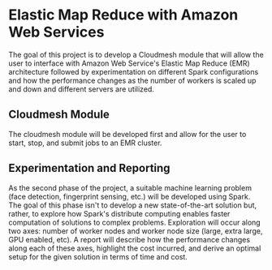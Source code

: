 # Elastic Map Reduce with Amazon Web Services

The goal of this project is to develop a Cloudmesh module that will allow the
user to interface with Amazon Web Service's Elastic Map Reduce (EMR)
architecture followed by experimentation on different Spark configurations and
how the performance changes as the number of workers is scaled up and down and
different servers are utilized. 

## Cloudmesh Module

The cloudmesh module will be developed first and allow for the user to start,
stop, and submit jobs to an EMR cluster. 

## Experimentation and Reporting

As the second phase of the project, a suitable machine learning problem (face
detection, fingerprint sensing, etc.) will be developed using Spark. The goal
of this phase isn't to develop a new state-of-the-art solution but, rather, to
explore how Spark's distribute computing enables faster computation of
solutions to complex problems. Exploration will occur along two axes: number
of worker nodes and worker node size (large, extra large, GPU enabled, etc).
A report will describe how the performance changes along each of these axes,
highlight the cost incurred, and derive an optimal setup for the given solution
in terms of time and cost.

